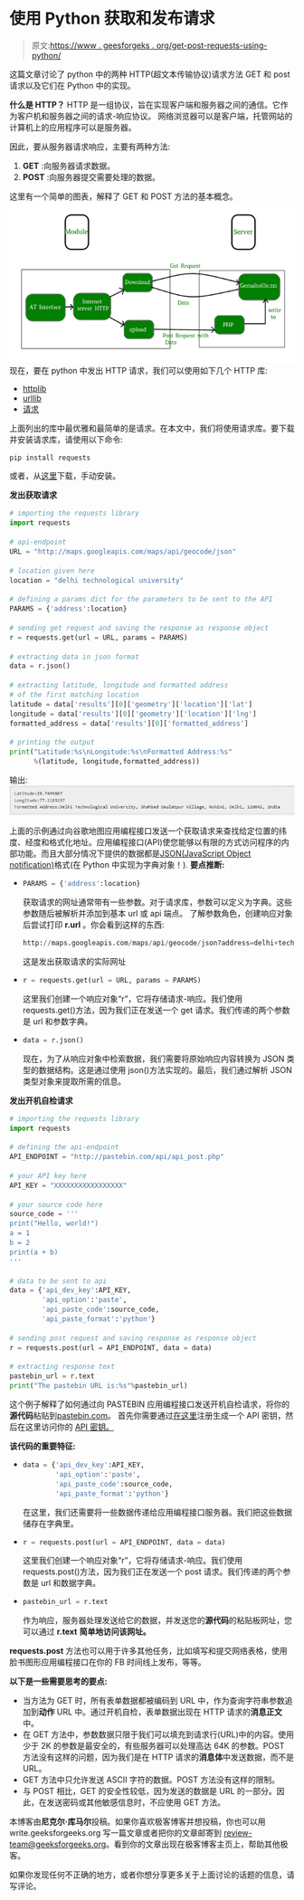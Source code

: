 # 使用 Python 获取和发布请求

> 原文:[https://www . geesforgeks . org/get-post-requests-using-python/](https://www.geeksforgeeks.org/get-post-requests-using-python/)

这篇文章讨论了 python 中的两种 HTTP(超文本传输协议)请求方法 GET 和 post 请求以及它们在 Python 中的实现。

**什么是 HTTP？**
HTTP 是一组协议，旨在实现客户端和服务器之间的通信。它作为客户机和服务器之间的请求-响应协议。
网络浏览器可以是客户端，托管网站的计算机上的应用程序可以是服务器。

因此，要从服务器请求响应，主要有两种方法:

1.  **GET** :向服务器请求数据。
2.  **POST** :向服务器提交需要处理的数据。

这里有一个简单的图表，解释了 GET 和 POST 方法的基本概念。![iservice_post_get](img/3bde05498c35a29248028cf967d80658.png)
现在，要在 python 中发出 HTTP 请求，我们可以使用如下几个 HTTP 库:

*   [httplib](https://docs.python.org/2/library/httplib.html)
*   [urllib](https://docs.python.org/2/library/urllib.html)
*   [请求](http://docs.python-requests.org/en/master/)

上面列出的库中最优雅和最简单的是请求。在本文中，我们将使用请求库。要下载并安装请求库，请使用以下命令:

```py
pip install requests
```

或者，从[这里](https://pypi.python.org/pypi/requests/)下载，手动安装。

**发出获取请求**

```py
# importing the requests library
import requests

# api-endpoint
URL = "http://maps.googleapis.com/maps/api/geocode/json"

# location given here
location = "delhi technological university"

# defining a params dict for the parameters to be sent to the API
PARAMS = {'address':location}

# sending get request and saving the response as response object
r = requests.get(url = URL, params = PARAMS)

# extracting data in json format
data = r.json()

# extracting latitude, longitude and formatted address 
# of the first matching location
latitude = data['results'][0]['geometry']['location']['lat']
longitude = data['results'][0]['geometry']['location']['lng']
formatted_address = data['results'][0]['formatted_address']

# printing the output
print("Latitude:%s\nLongitude:%s\nFormatted Address:%s"
      %(latitude, longitude,formatted_address))
```

输出:
![GET-and-POST-requests-using-Python](img/4bfc5dc47965393e35167beb529bfd45.png)

上面的示例通过向谷歌地图应用编程接口发送一个获取请求来查找给定位置的纬度、经度和格式化地址。应用编程接口(API)使您能够以有限的方式访问程序的内部功能。而且大部分情况下提供的数据都是[JSON(JavaScript Object notification)](https://en.wikipedia.org/wiki/JSON)格式(在 Python 中实现为字典对象！).
 **要点推断:**

*   ```py
    PARAMS = {'address':location}
    ```

    获取请求的网址通常带有一些参数。对于请求库，参数可以定义为字典。这些参数随后被解析并添加到基本 url 或 api 端点。
    了解参数角色，创建响应对象后尝试打印 **r.url** 。你会看到这样的东西:

    ```py
    http://maps.googleapis.com/maps/api/geocode/json?address=delhi+technological+university
    ```

    这是发出获取请求的实际网址

*   ```py
    r = requests.get(url = URL, params = PARAMS)
    ```

    这里我们创建一个响应对象“r”，它将存储请求-响应。我们使用 requests.get()方法，因为我们正在发送一个 get 请求。我们传递的两个参数是 url 和参数字典。

*   ```py
    data = r.json()
    ```

    现在，为了从响应对象中检索数据，我们需要将原始响应内容转换为 JSON 类型的数据结构。这是通过使用 json()方法实现的。最后，我们通过解析 JSON 类型对象来提取所需的信息。

**发出开机自检请求**

```py
# importing the requests library
import requests

# defining the api-endpoint 
API_ENDPOINT = "http://pastebin.com/api/api_post.php"

# your API key here
API_KEY = "XXXXXXXXXXXXXXXXX"

# your source code here
source_code = '''
print("Hello, world!")
a = 1
b = 2
print(a + b)
'''

# data to be sent to api
data = {'api_dev_key':API_KEY,
        'api_option':'paste',
        'api_paste_code':source_code,
        'api_paste_format':'python'}

# sending post request and saving response as response object
r = requests.post(url = API_ENDPOINT, data = data)

# extracting response text 
pastebin_url = r.text
print("The pastebin URL is:%s"%pastebin_url)
```

这个例子解释了如何通过向 PASTEBIN 应用编程接口发送开机自检请求，将你的**源代码**粘贴到[pastebin.com](http://pastebin.com/)。
首先你需要通过[在这里](http://pastebin.com/signup)注册生成一个 API 密钥，然后在这里访问你的 [API 密钥。](https://pastebin.com/doc_api#1)

**该代码的重要特征:**

*   ```py
    data = {'api_dev_key':API_KEY,
            'api_option':'paste',
            'api_paste_code':source_code,
            'api_paste_format':'python'}
    ```

    在这里，我们还需要将一些数据传递给应用编程接口服务器。我们把这些数据储存在字典里。

*   ```py
    r = requests.post(url = API_ENDPOINT, data = data)
    ```

    这里我们创建一个响应对象“r”，它将存储请求-响应。我们使用 requests.post()方法，因为我们正在发送一个 post 请求。我们传递的两个参数是 url 和数据字典。

*   ```py
    pastebin_url = r.text
    ```

    作为响应，服务器处理发送给它的数据，并发送您的**源代码**的粘贴板网址，您可以通过 **r.text** **简单地访问该网址。**

**requests.post** 方法也可以用于许多其他任务，比如填写和提交网络表格，使用脸书图形应用编程接口在你的 FB 时间线上发布，等等。

**以下是一些需要思考的要点:**

*   当方法为 GET 时，所有表单数据都被编码到 URL 中，作为查询字符串参数追加到**动作** URL 中。通过开机自检，表单数据出现在 HTTP 请求的**消息正文**中。
*   在 GET 方法中，参数数据只限于我们可以填充到请求行(URL)中的内容。使用少于 2K 的参数是最安全的，有些服务器可以处理高达 64K 的参数。POST 方法没有这样的问题，因为我们是在 HTTP 请求的**消息体**中发送数据，而不是 URL。
*   GET 方法中只允许发送 ASCII 字符的数据。POST 方法没有这样的限制。
*   与 POST 相比，GET 的安全性较低，因为发送的数据是 URL 的一部分。因此，在发送密码或其他敏感信息时，不应使用 GET 方法。

本博客由**尼克尔·库马尔**投稿。如果你喜欢极客博客并想投稿，你也可以用 write.geeksforgeeks.org 写一篇文章或者把你的文章邮寄到 review-team@geeksforgeeks.org。看到你的文章出现在极客博客主页上，帮助其他极客。

如果你发现任何不正确的地方，或者你想分享更多关于上面讨论的话题的信息，请写评论。